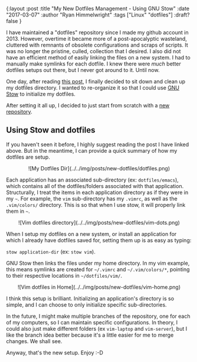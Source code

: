 {:layout :post
:title  "My New Dotfiles Management - Using GNU Stow"
:date "2017-03-07"
:author "Ryan Himmelwright"
:tags ["Linux" "dotfiles"] 
:draft? false
}


I have maintained a "dotfiles" repository since I made my github account in 2013. However, overtime it became more of a post-apocalyptic wasteland, cluttered with remnants of obsolete configurations and scraps of scripts. It was no longer the pristine, culled, collection that I desired. I also did not have an efficient method of easily linking the files on a new system. I had to manually make symlinks for each dotfile. I knew there were *much* better dotfiles setups out there, but I never got around to it. Until now.

<!-- more-->

One day, after reading [this post](http://brandon.invergo.net/news/2012-05-26-using-gnu-stow-to-manage-your-dotfiles.html), I finally decided to sit down and clean up my dotfiles directory. I wanted to re-organize it so that I could use [GNU Stow](http://freecode.com/projects/gnustow) to initialize my dotfiles. 

After setting it all up, I decided to just start from scratch with a [new repository](https://github.com/himmAllRight/dotfiles).

## Using Stow and dotfiles
If you haven't seen it before, I highly suggest reading the post I have linked above. But in the meantime, I can provide a quick summary of how my dotfiles are setup. 

<center>![My Dotfiles Dir](../../img/posts/new-dotfiles/dotfiles.png)</center>

Each application has an associated sub-directory (ex: `dotfiles/emacs`), which contains all of the dotfiles/folders associated with that application. Structurally, I treat the items in each application directory as if they were in my `~`. For example, the `vim` sub-directory has my `.vimrc`, as well as the `.vim/colors/` directory. This is so that when I use stow, it will properly link them in `~`.

<center>![Vim dotfiles directory](../../img/posts/new-dotfiles/vim-dots.png)</center>

When I setup my dotfiles on a new system, or install an application for which I already have dotfiles saved for, setting them up is as easy as typing:

 `stow application-dir` (ex: `stow vim`). 
 
GNU Stow then links the files under my home directory. In my vim example, this means symlinks are created for `~/.vimrc` and `~/.vim/colors/*`, pointing to their respective locations in `~/dotfiles/vim/`.

<center>![Vim dotfiles in Home](../../img/posts/new-dotfiles/vim-home.png)</center>

I think this setup is brilliant. Initializing an application's directory is so simple, and I can choose to only initialize specific sub-directories.

In the future, I might make multiple branches of the repository, one for each of my computers, so I can maintain specific configurations. In theory, I could also just make different folders (ex `vim-laptop` and `vim-server`), but I like the branch idea better because it's a little easier for me to merge changes. We shall see. 

Anyway, that's the new setup. Enjoy :-D
